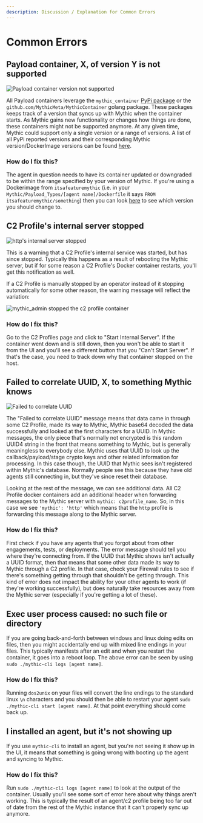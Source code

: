 ```yaml
---
description: Discussion / Explanation for Common Errors
---
```


# Common Errors

## Payload container, X, of version Y is not supported

![Payload container version not supported](<.gitbook/assets/Screen Shot 2021-07-08 at 1.10.23 PM.png>)

All Payload containers leverage the `mythic_container` [PyPi package](https://github.com/MythicMeta/Mythic\_PayloadType\_Container) or the `github.com/MythicMeta/MythicContainer` golang package. These packages keeps track of a version that syncs up with Mythic when the container starts. As Mythic gains new functionality or changes how things are done, these containers might not be supported anymore. At any given time, Mythic could support only a single version or a range of versions. A list of all PyPi reported versions and their corresponding Mythic version/DockerImage versions can be found [here](customizing/payload-type-development/first-steps/container-syncing.md#current-payloadtype-versions).

### How do I fix this?

The agent in question needs to have its container updated or downgraded to be within the range specified by your version of Mythic. If you're using a Dockerimage from `itsafeaturemythic` (i.e. in your `Mythic/Payload_Types/[agent name]/Dockerfile` it says `FROM itsafeaturemythic/something`) then you can look [here](customizing/payload-type-development/first-steps/container-syncing.md#current-payloadtype-versions) to see which version you should change to.

## C2 Profile's internal server stopped

![http's internal server stopped](<.gitbook/assets/Screen Shot 2021-07-08 at 1.19.29 PM.png>)

This is a warning that a C2 Profile's internal service was started, but has since stopped. Typically this happens as a result of rebooting the Mythic server, but if for some reason a C2 Profile's Docker container restarts, you'll get this notification as well.

If a C2 Profile is manually stopped by an operator instead of it stopping automatically for some other reason, the warning message will reflect the variation:

![mythic\_admin stopped the c2 profile container](<.gitbook/assets/Screen Shot 2021-07-08 at 1.24.21 PM.png>)

### How do I fix this?

Go to the C2 Profiles page and click to "Start Internal Server". If the container went down and is still down, then you won't be able to start it from the UI and you'll see a different button that you "Can't Start Server". If that's the case, you need to track down why that container stopped on the host.

## Failed to correlate UUID, X, to something Mythic knows

![Failed to correlate UUID](<.gitbook/assets/Screen Shot 2021-07-08 at 1.30.29 PM.png>)

The "Failed to correlate UUID" message means that data came in through some C2 Profile, made its way to Mythic, Mythic base64 decoded the data successfully and looked at the first characters for a UUID. In Mythic messages, the only piece that's normally not encrypted is this random UUID4 string in the front that means something to Mythic, but is generally meaningless to everybody else. Mythic uses that UUID to look up the callback/payload/stage crypto keys and other related information for processing. In this case though, the UUID that Mythic sees isn't registered within Mythic's database. Normally people see this because they have old agents still connecting in, but they've since reset their database.

Looking at the rest of the message, we can see additional data. All C2 Profile docker containers add an additional header when forwarding messages to the Mythic server with `mythic: c2profile_name`. So, in this case we see `'mythic': 'http'` which means that the `http` profile is forwarding this message along to the Mythic server.

### How do I fix this?

First check if you have any agents that you forgot about from other engagements, tests, or deployments. The error message should tell you where they're connecting from. If the UUID that Mythic shows isn't actually a UUID format, then that means that some other data made its way to Mythic through a C2 profile. In that case, check your Firewall rules to see if there's something getting through that shouldn't be getting through. This kind of error does not impact the ability for your other agents to work (if they're working successfully), but does naturally take resources away from the Mythic server (especially if you're getting a lot of these).

## Exec user process caused: no such file or directory

If you are going back-and-forth between windows and linux doing edits on files, then you might accidentally end up with mixed line endings in your files. This typically manifests after an edit and when you restart the container, it goes into a reboot loop. The above error can be seen by using `sudo ./mythic-cli logs [agent name]`.&#x20;

### How do I fix this?

Running `dos2unix` on your files will convert the line endings to the standard linux `\n` characters and you should then be able to restart your agent `sudo ./mythic-cli start [agent name]`. At that point everything should come back up.

## I installed an agent, but it's not showing up

If you use `mythic-cli` to install an agent, but you're not seeing it show up in the UI, it means that something is going wrong with booting up the agent and syncing to Mythic.

### How do I fix this?

Run `sudo ./mythic-cli logs [agent name]` to look at the output of the container. Usually you'll see some sort of error here about why things aren't working. This is typically the result of an agent/c2 profile being too far out of date from the rest of the Mythic instance that it can't properly sync up anymore.
